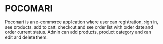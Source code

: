 # POCOMARI
Pocomari is an e-commerce application where user can registration, sign in, see products, add to cart, checkout,and see order list with order date and order current status. Admin can add  products, product category and can edit and delete them.
 
